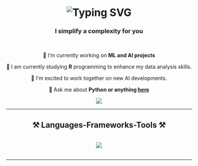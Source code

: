 

<h1 align="center">
    <img src="https://readme-typing-svg.demolab.com?font=Fira+Code&size=25&pause=1000&color=2D10CD&background=28FFD900&random=false&width=435&lines=   + Welcome+to+my+profile! + 👋" alt="Typing SVG"/>
</h1>

<h3 align="center">I simplify a complexity for you</h3>

<br/>

<div align="center">
 
 🔭 I’m currently working on **ML and AI projects**
 
 🌱 I am currently studying **R** programming to enhance my data analysis skills.  

 👯 I'm excited to work together on new AI developments.

💬 Ask me about **Python or anything [here](https://github.com/Dgmalthael/Dgmalthael/issues)**

 


 </div>
 
<div align="center"> 
  <a href="https://www.linkedin.com/in/u-deniz-geles/" target="_blank">
    <img src="https://img.shields.io/badge/LinkedIn-0077B5?style=for-the-badge&logo=linkedin&logoColor=white" target="_blank" />
  </a>

</div>

 <hr/>
 
<h2 align="center">⚒️ Languages-Frameworks-Tools ⚒️</h2>
<br/>
<div align="center">
    <img src="https://skillicons.dev/icons?i=,vscode,github,git,r,python,c,mysql" />
</div>

<br/>
<hr/>



<!--
**Dgmalthael/Dgmalthael** is a ✨ _special_ ✨ repository because its `README.md` (this file) appears on your GitHub profile.

Here are some ideas to get you started:

- 🔭 I’m currently working on ...
- 🌱 I’m currently learning ...
- 👯 I’m looking to collaborate on ...
- 🤔 I’m looking for help with ...
- 💬 Ask me about ...
- 📫 How to reach me: ...
- 😄 Pronouns: ...
- ⚡ Fun fact: ...
-->
